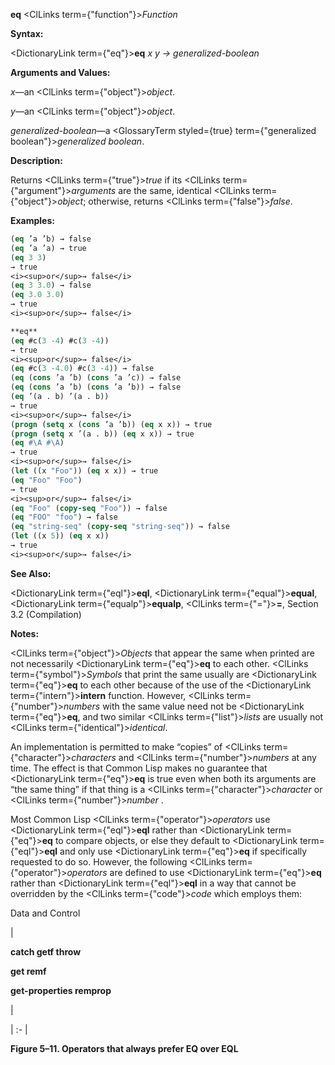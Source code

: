 **eq** <ClLinks  term={"function"}><i>Function</i></ClLinks> 



**Syntax:** 



<DictionaryLink  term={"eq"}><b>eq</b></DictionaryLink> *x y → generalized-boolean* 



**Arguments and Values:** 



*x*—an <ClLinks  term={"object"}><i>object</i></ClLinks>. 



*y*—an <ClLinks  term={"object"}><i>object</i></ClLinks>. 



*generalized-boolean*—a <GlossaryTerm styled={true} term={"generalized boolean"}><i>generalized boolean</i></GlossaryTerm>. 



**Description:** 



Returns <ClLinks  term={"true"}><i>true</i></ClLinks> if its <ClLinks  term={"argument"}><i>arguments</i></ClLinks> are the same, identical <ClLinks  term={"object"}><i>object</i></ClLinks>; otherwise, returns <ClLinks  term={"false"}><i>false</i></ClLinks>. 

**Examples:**
```lisp
(eq ’a ’b) → false 
(eq ’a ’a) → true 
(eq 3 3) 
→ true 
<i><sup>or</sup>→ false</i> 
(eq 3 3.0) → false 
(eq 3.0 3.0) 
→ true 
<i><sup>or</sup>→ false</i> 

**eq** 
(eq #c(3 -4) #c(3 -4)) 
→ true 
<i><sup>or</sup>→ false</i> 
(eq #c(3 -4.0) #c(3 -4)) → false 
(eq (cons ’a ’b) (cons ’a ’c)) → false 
(eq (cons ’a ’b) (cons ’a ’b)) → false 
(eq ’(a . b) ’(a . b)) 
→ true 
<i><sup>or</sup>→ false</i> 
(progn (setq x (cons ’a ’b)) (eq x x)) → true 
(progn (setq x ’(a . b)) (eq x x)) → true 
(eq #\A #\A) 
→ true 
<i><sup>or</sup>→ false</i> 
(let ((x "Foo")) (eq x x)) → true 
(eq "Foo" "Foo") 
→ true 
<i><sup>or</sup>→ false</i> 
(eq "Foo" (copy-seq "Foo")) → false 
(eq "FOO" "foo") → false 
(eq "string-seq" (copy-seq "string-seq")) → false 
(let ((x 5)) (eq x x)) 
→ true 
<i><sup>or</sup>→ false</i> 
```
**See Also:** 



<DictionaryLink  term={"eql"}><b>eql</b></DictionaryLink>, <DictionaryLink  term={"equal"}><b>equal</b></DictionaryLink>, <DictionaryLink  term={"equalp"}><b>equalp</b></DictionaryLink>, <ClLinks  term={"="}><b>=</b></ClLinks>, Section 3.2 (Compilation) 



**Notes:** 



<ClLinks  term={"object"}><i>Objects</i></ClLinks> that appear the same when printed are not necessarily <DictionaryLink  term={"eq"}><b>eq</b></DictionaryLink> to each other. <ClLinks  term={"symbol"}><i>Symbols</i></ClLinks> that print the same usually are <DictionaryLink  term={"eq"}><b>eq</b></DictionaryLink> to each other because of the use of the <DictionaryLink  term={"intern"}><b>intern</b></DictionaryLink> function. However, <ClLinks  term={"number"}><i>numbers</i></ClLinks> with the same value need not be <DictionaryLink  term={"eq"}><b>eq</b></DictionaryLink>, and two similar <ClLinks  term={"list"}><i>lists</i></ClLinks> are usually not <ClLinks  term={"identical"}><i>identical</i></ClLinks>. 



An implementation is permitted to make “copies” of <ClLinks  term={"character"}><i>characters</i></ClLinks> and <ClLinks  term={"number"}><i>numbers</i></ClLinks> at any time. The effect is that Common Lisp makes no guarantee that <DictionaryLink  term={"eq"}><b>eq</b></DictionaryLink> is true even when both its arguments are “the same thing” if that thing is a <ClLinks  term={"character"}><i>character</i></ClLinks> or <ClLinks  term={"number"}><i>number</i></ClLinks> . 



Most Common Lisp <ClLinks  term={"operator"}><i>operators</i></ClLinks> use <DictionaryLink  term={"eql"}><b>eql</b></DictionaryLink> rather than <DictionaryLink  term={"eq"}><b>eq</b></DictionaryLink> to compare objects, or else they default to <DictionaryLink  term={"eql"}><b>eql</b></DictionaryLink> and only use <DictionaryLink  term={"eq"}><b>eq</b></DictionaryLink> if specifically requested to do so. However, the following <ClLinks  term={"operator"}><i>operators</i></ClLinks> are defined to use <DictionaryLink  term={"eq"}><b>eq</b></DictionaryLink> rather than <DictionaryLink  term={"eql"}><b>eql</b></DictionaryLink> in a way that cannot be overridden by the <ClLinks  term={"code"}><i>code</i></ClLinks> which employs them: 



Data and Control 











|<p>**catch getf throw** </p><p>**get remf** </p><p>**get-properties remprop**</p>|

| :- |





**Figure 5–11. Operators that always prefer EQ over EQL** 



